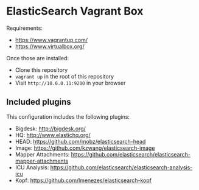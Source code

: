 # ElasticSearch Vagrant Box

Requirements:

* https://www.vagrantup.com/
* https://www.virtualbox.org/

Once those are installed:
* Clone this repository
* `vagrant up` in the root of this repository
* Visit `http://10.0.0.11:9200` in your browser

## Included plugins

This configuration includes the following plugins:

* Bigdesk: http://bigdesk.org/
* HQ: http://www.elastichq.org/
* HEAD: https://github.com/mobz/elasticsearch-head
* Image: https://github.com/kzwang/elasticsearch-image
* Mapper Attachments: https://github.com/elasticsearch/elasticsearch-mapper-attachments
* ICU Analysis: https://github.com/elasticsearch/elasticsearch-analysis-icu
* Kopf: https://github.com/lmenezes/elasticsearch-kopf
